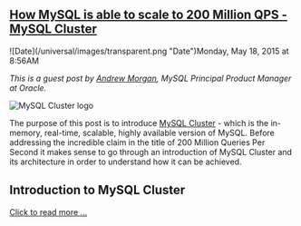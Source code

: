 ## [How MySQL is able to scale to 200 Million QPS - MySQL Cluster](/blog/2015/5/18/how-mysql-is-able-to-scale-to-200-million-qps-mysql-cluster.html)

<div class="journal-entry-tag journal-entry-tag-post-title"><span class="posted-on">![Date](/universal/images/transparent.png "Date")Monday, May 18, 2015 at 8:56AM</span></div>

<div class="body">

_This is a guest post by [Andrew Morgan](https://twitter.com/andrewmorgan), MySQL Principal Product Manager at Oracle._

![MySQL Cluster logo](http://www.clusterdb.com/wp-content/uploads/2014/07/MySQL_Cluster_400.png "MySQL Cluster logo")

The purpose of this post is to introduce [MySQL Cluster](http://www.clusterdb.com/) - which is the in-memory, real-time, scalable, highly available version of MySQL. Before addressing the incredible claim in the title of 200 Million Queries Per Second it makes sense to go through an introduction of MySQL Cluster and its architecture in order to understand how it can be achieved.

## Introduction to MySQL Cluster

[Click to read more ...](/blog/2015/5/18/how-mysql-is-able-to-scale-to-200-million-qps-mysql-cluster.html)

</div>